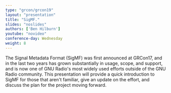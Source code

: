 ```yaml
---
type: "grcon/grcon19"
layout: "presentation"
title: "SigMF."
slides: "noslides"
authors: ['Ben Hilburn']
youtube: "novideo"
conference-day: Wednesday
weight: 8
---
```

The Signal Metadata Format (SigMF) was first announced at GRCon17, and in the last two years has grown substantially in usage, scope, and support, and is now one of GNU Radio's most widely used efforts outside of the GNU Radio community. This presentation will provide a quick introduction to SigMF for those that aren't familiar, give an update on the effort, and discuss the plan for the project moving forward.